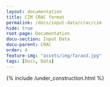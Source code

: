 ```yaml
---
layout: documentation
title: CIM CRAC format
permalink: /docs/input-data/crac/cim
hide: true
root-page: Documentation
docu-section: Input Data
docu-parent: CRAC
order: 4
feature-img: "assets/img/farao3.jpg"
tags: [Docs, Data]
---
```


{% include /under_construction.html %}